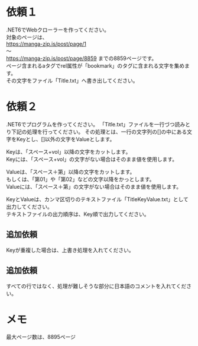 ﻿# 依頼１
  
.NET6でWebクローラーを作ってください。  
対象のページは、  
https://manga-zip.is/post/page/1  
～  
https://manga-zip.is/post/page/8859
までの8859ページです。  
ページ含まれるaタグでrel属性が「bookmark」のタグに含まれる文字を集めます。  
その文字をファイル「Title.txt」へ書き出してください。  



# 依頼２
.NET6でプログラムを作ってください。
「Title.txt」ファイルを一行づつ読みとり下記の処理を行ってください。
その処理とは、一行の文字列の[]の中にある文字をKeyとし、[]以外の文字をValueとします。  
  
Keyは、「スペース+vol」以降の文字をカットします。  
Keyには、「スペース+vol」の文字がない場合はそのまま値を使用します。  

Valueは、「スペース＋第」以降の文字をカットします。  
もしくは、「第01」や「第02」などの文字以降をかっとします。  
Valueには、「スペース＋第」の文字がない場合はそのまま値を使用します。  
  
KeyとValueは、カンマ区切りのテキストファイル「TitleKeyValue.txt」として出力してください。  
テキストファイルの出力順序は、Key順で出力してください。  

## 追加依頼
Keyが重複した場合は、上書き処理を入れてください。  
## 追加依頼
すべての行ではなく、処理が難しそうな部分に日本語のコメントを入れてください。  


# メモ
最大ページ数は、8895ページ

